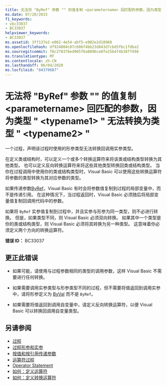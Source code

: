 ```yaml
---
title: 无法将 "ByRef" 参数 "" 的值复制 <parametername> 回匹配的参数，因为类型 " <typename1> " 无法转换为类型 " <typename2> "
ms.date: 07/20/2015
f1_keywords:
- vbc33037
- BC33037
helpviewer_keywords:
- BC33037
ms.assetid: 3ff137e2-e062-4e54-abf5-e902e2d18968
ms.openlocfilehash: df924804c07c686f4bb23d843d7cbd5fbc1fdba2
ms.sourcegitcommit: f8c270376ed905f6a8896ce0fe25b4f4b38ff498
ms.translationtype: MT
ms.contentlocale: zh-CN
ms.lasthandoff: 06/04/2020
ms.locfileid: "84379687"
---
```

# <a name="cannot-copy-the-value-of-byref-parameter-parametername-back-to-the-matching-argument-because-type-typename1-cannot-be-converted-to-type-typename2"></a>无法将 "ByRef" 参数 "" 的值复制 \<parametername> 回匹配的参数，因为类型 " \<typename1> " 无法转换为类型 " \<typename2> "
一个过程，声明该过程时使用的形参类型无法转换回调用实参类型。  
  
 在定义类或结构时，可以定义一个或多个转换运算符来将该类或结构类型转换为其他类型。 也可以定义反向转换运算符来将这些其他类型转换回类或结构类型。 当你在过程调用中使用你的类或结构类型时，Visual Basic 可以使用这些转换运算符将参数的类型转换为其对应参数的类型。  
  
 如果传递参数[ByRef](../language-reference/modifiers/byref.md)，Visual Basic 有时会将参数值复制到过程的局部变量中，而不是传递引用。 在这种情况下，当过程返回时，Visual Basic 必须随后将局部变量值复制回调用代码中的参数。  
  
 如果将 `ByRef` 实参值复制到过程中，并且实参与形参为同一类型，则不必进行转换。 但是，如果类型不同，则 Visual Basic 必须双向转换。 如果其中一个类型是你的类或结构类型，则 Visual Basic 必须将其转换为另一种类型。 这意味着你必须定义两个方向的转换运算符。  
  
 **错误 ID：** BC33037  
  
## <a name="to-correct-this-error"></a>更正此错误  
  
- 如果可能，请使用与过程参数相同的类型的调用参数，这样 Visual Basic 不需要进行任何转换。  
  
- 如果需要调用实参类型与形参类型不同的过程，但不需要将值返回到调用实参中，请将形参定义为 [ByVal](../language-reference/modifiers/byval.md) 而不是 `ByRef`。  
  
- 如果需要将值返回到调用自变量中，请定义反向转换运算符，以便 Visual Basic 可以转换回调用自变量类型。  
  
## <a name="see-also"></a>另请参阅

- [过程](../programming-guide/language-features/procedures/index.md)
- [过程形参和实参](../programming-guide/language-features/procedures/procedure-parameters-and-arguments.md)
- [按值和按引用传递参数](../programming-guide/language-features/procedures/passing-arguments-by-value-and-by-reference.md)
- [运算符过程](../programming-guide/language-features/procedures/operator-procedures.md)
- [Operator Statement](../language-reference/statements/operator-statement.md)
- [如何：定义运算符](../programming-guide/language-features/procedures/how-to-define-an-operator.md)
- [如何：定义转换运算符](../programming-guide/language-features/procedures/how-to-define-a-conversion-operator.md)
